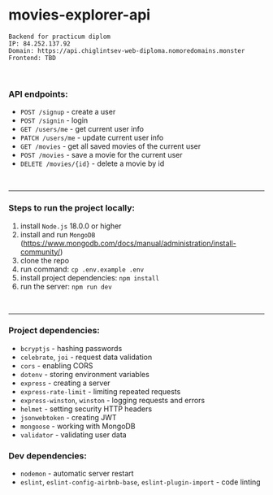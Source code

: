 # movies-explorer-api   
    Backend for practicum diplom
    IP: 84.252.137.92
    Domain: https://api.chiglintsev-web-diploma.nomoredomains.monster
    Frontend: TBD

<br/>


### API endpoints:
* `POST /signup` - create a user
* `POST /signin` - login
* `GET /users/me` - get current user info
* `PATCH /users/me` - update current user info
* `GET /movies` - get all saved movies of the current user
* `POST /movies` - save a movie for the current user
* `DELETE /movies/{id}` - delete a movie by id


<br/>

----
### Steps to run the project locally:
1. install `Node.js` 18.0.0 or higher
2. install and run `MongoDB` (https://www.mongodb.com/docs/manual/administration/install-community/) 
3. clone the repo
4. run command: `cp .env.example .env`
5. install project dependencies: `npm install`
6. run the server: `npm run dev`

<br/>

----
### Project dependencies:
* `bcryptjs` - hashing passwords
* `celebrate`, `joi` - request data validation
* `cors` - enabling CORS 
* `dotenv` - storing environment variables
* `express` - creating a server
* `express-rate-limit` - limiting repeated requests
* `express-winston`, `winston` - logging requests and errors
* `helmet` - setting security HTTP headers
* `jsonwebtoken` - creating JWT
* `mongoose` - working with MongoDB 
* `validator` - validating user data
  
### Dev dependencies:
* `nodemon` - automatic server restart
* `eslint`, `eslint-config-airbnb-base`, `eslint-plugin-import` - code linting